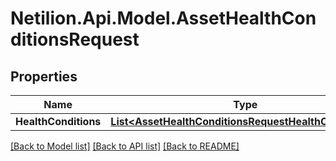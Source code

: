 # Netilion.Api.Model.AssetHealthConditionsRequest
## Properties

Name | Type | Description | Notes
------------ | ------------- | ------------- | -------------
**HealthConditions** | [**List&lt;AssetHealthConditionsRequestHealthConditions&gt;**](AssetHealthConditionsRequestHealthConditions.md) |  | 

[[Back to Model list]](../README.md#documentation-for-models) [[Back to API list]](../README.md#documentation-for-api-endpoints) [[Back to README]](../README.md)


